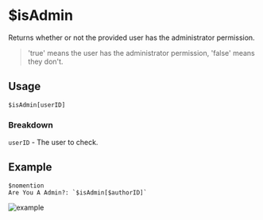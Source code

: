 # $isAdmin
Returns whether or not the provided user has the administrator permission.
> 'true' means the user has the administrator permission, 'false' means they don't.

## Usage
```
$isAdmin[userID]
```

### Breakdown
`userID` - The user to check.

## Example
```
$nomention
Are You A Admin?: `$isAdmin[$authorID]`
```

![example](https://user-images.githubusercontent.com/69215413/123517122-5e7d9580-d66d-11eb-82d2-fd2300b1ecdb.png)

